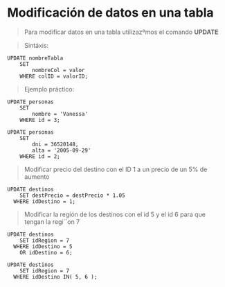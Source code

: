 # Modificación de datos en una tabla

> Para modificar datos en una tabla
> utilizazºmos el comando **UPDATE**

> Sintáxis: 

    UPDATE nombreTabla  
        SET  
            nombreCol = valor  
        WHERE colID = valorID;  

> Ejemplo práctico: 

    UPDATE personas  
        SET  
            nombre = 'Vanessa'  
        WHERE id = 3;

    UPDATE personas  
        SET  
            dni = 36520148,  
            alta = '2005-09-29'  
        WHERE id = 2;


> Modificar precio del destino 
> con el ID 1 a un precio de un 5% de aumento

    UPDATE destinos  
        SET destPrecio = destPrecio * 1.05  
      WHERE idDestino = 1;

> Modificar la región de los 
> destinos con el id 5 y el id 6
> para que tengan la regi´´on 7

    UPDATE destinos  
        SET idRegion = 7  
      WHERE idDestino = 5  
        OR idDestino = 6; 

    UPDATE destinos  
        SET idRegion = 7  
      WHERE idDestino IN( 5, 6 ); 
